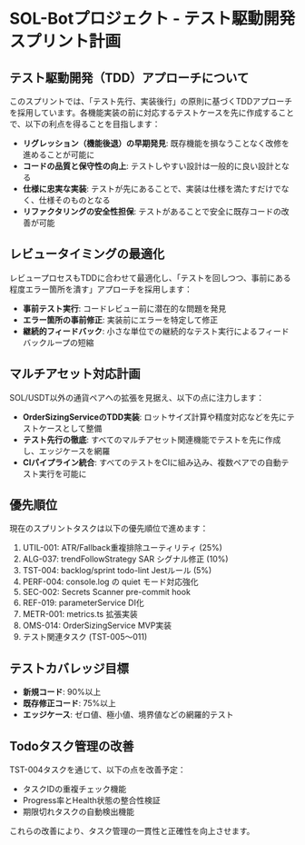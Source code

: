 # SOL-Botプロジェクト - テスト駆動開発スプリント計画

## テスト駆動開発（TDD）アプローチについて

このスプリントでは、「テスト先行、実装後行」の原則に基づくTDDアプローチを採用しています。各機能実装の前に対応するテストケースを先に作成することで、以下の利点を得ることを目指します：

- **リグレッション（機能後退）の早期発見**: 既存機能を損なうことなく改修を進めることが可能に
- **コードの品質と保守性の向上**: テストしやすい設計は一般的に良い設計となる
- **仕様に忠実な実装**: テストが先にあることで、実装は仕様を満たすだけでなく、仕様そのものとなる
- **リファクタリングの安全性担保**: テストがあることで安全に既存コードの改善が可能

## レビュータイミングの最適化

レビュープロセスもTDDに合わせて最適化し、「テストを回しつつ、事前にある程度エラー箇所を潰す」アプローチを採用します：

- **事前テスト実行**: コードレビュー前に潜在的な問題を発見
- **エラー箇所の事前修正**: 実装前にエラーを特定して修正
- **継続的フィードバック**: 小さな単位での継続的なテスト実行によるフィードバックループの短縮

## マルチアセット対応計画

SOL/USDT以外の通貨ペアへの拡張を見据え、以下の点に注力します：

- **OrderSizingServiceのTDD実装**: ロットサイズ計算や精度対応などを先にテストケースとして整備
- **テスト先行の徹底**: すべてのマルチアセット関連機能でテストを先に作成し、エッジケースを網羅
- **CIパイプライン統合**: すべてのテストをCIに組み込み、複数ペアでの自動テスト実行を可能に

## 優先順位

現在のスプリントタスクは以下の優先順位で進めます：

1. UTIL-001: ATR/Fallback重複排除ユーティリティ (25%)
2. ALG-037: trendFollowStrategy SAR シグナル修正 (10%)
3. TST-004: backlog/sprint todo-lint Jestルール (5%)
4. PERF-004: console.log の quiet モード対応強化
5. SEC-002: Secrets Scanner pre-commit hook
6. REF-019: parameterService DI化
7. METR-001: metrics.ts 拡張実装
8. OMS-014: OrderSizingService MVP実装
9. テスト関連タスク (TST-005〜011)

## テストカバレッジ目標

- **新規コード**: 90%以上
- **既存修正コード**: 75%以上
- **エッジケース**: ゼロ値、極小値、境界値などの網羅的テスト

## Todoタスク管理の改善

TST-004タスクを通じて、以下の点を改善予定：

- タスクIDの重複チェック機能
- Progress率とHealth状態の整合性検証
- 期限切れタスクの自動検出機能

これらの改善により、タスク管理の一貫性と正確性を向上させます。 